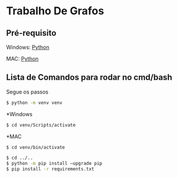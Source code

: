 # Trabalho De Grafos

## Pré-requisito
Windows:
[Python](https://www.python.org/ftp/python/3.7.5/python-3.7.5-amd64.exe)

MAC:
[Python](https://www.python.org/ftp/python/3.7.5/python-3.7.5-macosx10.9.pkg)

## Lista de Comandos para rodar no cmd/bash

Segue os passos
```sh
$ python -m venv venv
```
*Windows
```sh
$ cd venv/Scripts/activate
```
*MAC
```sh
$ cd venv/bin/activate
```

```sh
$ cd ../..
$ python -m pip install –upgrade pip
$ pip install -r requirements.txt
```